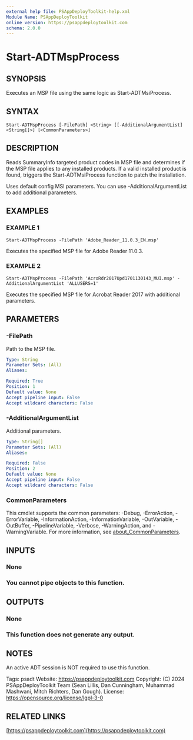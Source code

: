 ```yaml
---
external help file: PSAppDeployToolkit-help.xml
Module Name: PSAppDeployToolkit
online version: https://psappdeploytoolkit.com
schema: 2.0.0
---
```


# Start-ADTMspProcess

## SYNOPSIS
Executes an MSP file using the same logic as Start-ADTMsiProcess.

## SYNTAX

```
Start-ADTMspProcess [-FilePath] <String> [[-AdditionalArgumentList] <String[]>] [<CommonParameters>]
```

## DESCRIPTION
Reads SummaryInfo targeted product codes in MSP file and determines if the MSP file applies to any installed products.
If a valid installed product is found, triggers the Start-ADTMsiProcess function to patch the installation.

Uses default config MSI parameters.
You can use -AdditionalArgumentList to add additional parameters.

## EXAMPLES

### EXAMPLE 1
```
Start-ADTMspProcess -FilePath 'Adobe_Reader_11.0.3_EN.msp'
```

Executes the specified MSP file for Adobe Reader 11.0.3.

### EXAMPLE 2
```
Start-ADTMspProcess -FilePath 'AcroRdr2017Upd1701130143_MUI.msp' -AdditionalArgumentList 'ALLUSERS=1'
```

Executes the specified MSP file for Acrobat Reader 2017 with additional parameters.

## PARAMETERS

### -FilePath
Path to the MSP file.

```yaml
Type: String
Parameter Sets: (All)
Aliases:

Required: True
Position: 1
Default value: None
Accept pipeline input: False
Accept wildcard characters: False
```

### -AdditionalArgumentList
Additional parameters.

```yaml
Type: String[]
Parameter Sets: (All)
Aliases:

Required: False
Position: 2
Default value: None
Accept pipeline input: False
Accept wildcard characters: False
```

### CommonParameters
This cmdlet supports the common parameters: -Debug, -ErrorAction, -ErrorVariable, -InformationAction, -InformationVariable, -OutVariable, -OutBuffer, -PipelineVariable, -Verbose, -WarningAction, and -WarningVariable. For more information, see [about_CommonParameters](http://go.microsoft.com/fwlink/?LinkID=113216).

## INPUTS

### None
### You cannot pipe objects to this function.
## OUTPUTS

### None
### This function does not generate any output.
## NOTES
An active ADT session is NOT required to use this function.

Tags: psadt
Website: https://psappdeploytoolkit.com
Copyright: (C) 2024 PSAppDeployToolkit Team (Sean Lillis, Dan Cunningham, Muhammad Mashwani, Mitch Richters, Dan Gough).
License: https://opensource.org/license/lgpl-3-0

## RELATED LINKS

[https://psappdeploytoolkit.com](https://psappdeploytoolkit.com)
